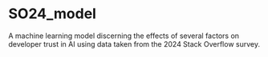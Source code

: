 # SO24_model
A machine learning model discerning the effects of several factors on developer trust in AI using data taken from the 2024 Stack Overflow survey.
